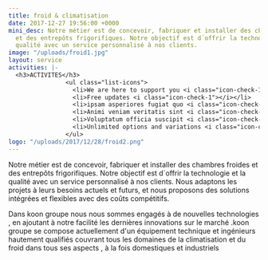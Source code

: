 ```yaml
---
title: froid & climatisation
date: 2017-12-27 19:56:00 +0000
mini_desc: Notre métier est de concevoir, fabriquer et installer des chambres froides
  et des entrepôts frigorifiques. Notre objectif est d´offrir la technologie et la
  qualité avec un service personnalisé à nos clients.
image: "/uploads/froid1.jpg"
layout: service
activities: |-
  <h3>ACTIVITES</h3>
                <ul class="list-icons">
                  <li>We are here to support you <i class="icon-check-1"></i></li>
                  <li>Free updates <i class="icon-check-1"></i></li>
                  <li>ipsam asperiores fugiat quo <i class="icon-check-1"></i></li>
                  <li>Animi veniam veritatis sint <i class="icon-check-1"></i></li>
                  <li>Voluptatum officia suscipit <i class="icon-check-1"></i></li>
                  <li>Unlimited options and variations <i class="icon-check-1"></i></li>
                </ul>
logo: "/uploads/2017/12/28/froid2.png"
---
```


Notre métier est de concevoir, fabriquer et installer des chambres froides et des entrepôts frigorifiques. Notre objectif est d´offrir la technologie et la qualité avec un service personnalisé à nos clients. Nous adaptons les projets à leurs besoins actuels et futurs, et nous proposons des solutions intégrées et flexibles avec des coûts compétitifs.

Dans koon groupe nous nous sommes engagés à de nouvelles technologies , en ajoutant à notre facilité les dernières innovations sur le marché .koon groupe se compose actuellement d'un équipement technique et ingénieurs hautement qualifiés couvrant tous les domaines de la climatisation et du froid dans tous ses aspects , à la fois domestiques et industriels 